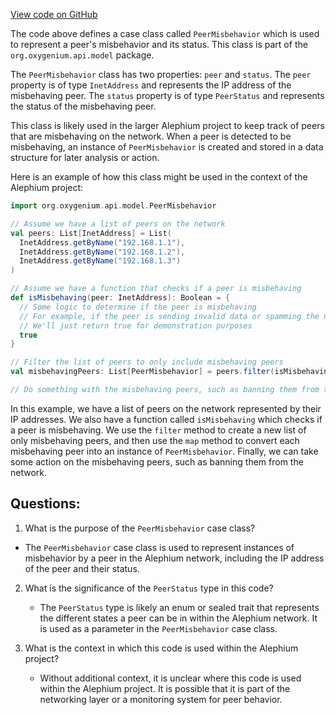 [View code on GitHub](https://github.com/oxygenium/oxygenium/api/src/main/scala/org/oxygenium/api/model/PeerMisbehavior.scala)

The code above defines a case class called `PeerMisbehavior` which is used to represent a peer's misbehavior and its status. This class is part of the `org.oxygenium.api.model` package.

The `PeerMisbehavior` class has two properties: `peer` and `status`. The `peer` property is of type `InetAddress` and represents the IP address of the misbehaving peer. The `status` property is of type `PeerStatus` and represents the status of the misbehaving peer.

This class is likely used in the larger Alephium project to keep track of peers that are misbehaving on the network. When a peer is detected to be misbehaving, an instance of `PeerMisbehavior` is created and stored in a data structure for later analysis or action.

Here is an example of how this class might be used in the context of the Alephium project:

```scala
import org.oxygenium.api.model.PeerMisbehavior

// Assume we have a list of peers on the network
val peers: List[InetAddress] = List(
  InetAddress.getByName("192.168.1.1"),
  InetAddress.getByName("192.168.1.2"),
  InetAddress.getByName("192.168.1.3")
)

// Assume we have a function that checks if a peer is misbehaving
def isMisbehaving(peer: InetAddress): Boolean = {
  // Some logic to determine if the peer is misbehaving
  // For example, if the peer is sending invalid data or spamming the network
  // We'll just return true for demonstration purposes
  true
}

// Filter the list of peers to only include misbehaving peers
val misbehavingPeers: List[PeerMisbehavior] = peers.filter(isMisbehaving).map(peer => PeerMisbehavior(peer, PeerStatus.Misbehaving))

// Do something with the misbehaving peers, such as banning them from the network
```

In this example, we have a list of peers on the network represented by their IP addresses. We also have a function called `isMisbehaving` which checks if a peer is misbehaving. We use the `filter` method to create a new list of only misbehaving peers, and then use the `map` method to convert each misbehaving peer into an instance of `PeerMisbehavior`. Finally, we can take some action on the misbehaving peers, such as banning them from the network.
## Questions: 
 1. What is the purpose of the `PeerMisbehavior` case class?
   - The `PeerMisbehavior` case class is used to represent instances of misbehavior by a peer in the Alephium network, including the IP address of the peer and their status.

2. What is the significance of the `PeerStatus` type in this code?
   - The `PeerStatus` type is likely an enum or sealed trait that represents the different states a peer can be in within the Alephium network. It is used as a parameter in the `PeerMisbehavior` case class.

3. What is the context in which this code is used within the Alephium project?
   - Without additional context, it is unclear where this code is used within the Alephium project. It is possible that it is part of the networking layer or a monitoring system for peer behavior.